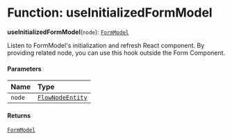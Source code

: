 # Function: useInitializedFormModel

**useInitializedFormModel**(`node`): [`FormModel`](/en/auto-docs/fixed-layout-editor/classes/FormModel.md)

Listen to FormModel's initialization and refresh React component.
By providing related node, you can use this hook outside the Form Component.

#### Parameters

| Name | Type |
| :------ | :------ |
| `node` | [`FlowNodeEntity`](/en/auto-docs/fixed-layout-editor/classes/FlowNodeEntity-1.md) |

#### Returns

[`FormModel`](/en/auto-docs/fixed-layout-editor/classes/FormModel.md)
